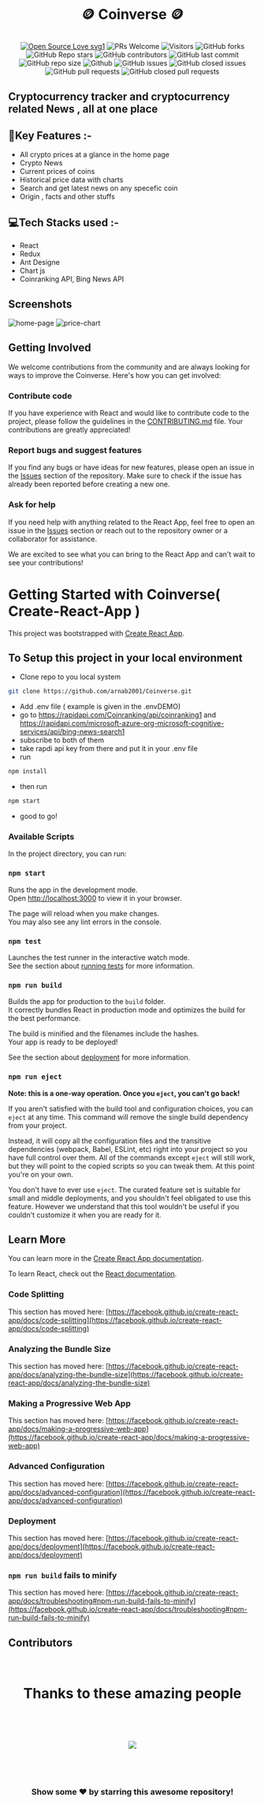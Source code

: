 
# <p align="center"> 🪙 Coinverse 🪙</p>

 <div align="center">
 <p>

[![Open Source Love svg1](https://badges.frapsoft.com/os/v1/open-source.svg?v=103)](https://github.com/ellerbrock/open-source-badges/)
![PRs Welcome](https://img.shields.io/badge/PRs-welcome-brightgreen.svg?style=flat)
![Visitors](https://api.visitorbadge.io/api/visitors?path=arnab2001%2FCoinverse%20&countColor=%23263759&style=flat)
![GitHub forks](https://img.shields.io/github/forks/arnab2001/Coinverse)
![GitHub Repo stars](https://img.shields.io/github/stars/arnab2001/Coinverse)
![GitHub contributors](https://img.shields.io/github/contributors/arnab2001/Coinverse)
![GitHub last commit](https://img.shields.io/github/last-commit/arnab2001/Coinverse)
![GitHub repo size](https://img.shields.io/github/repo-size/arnab2001/Coinverse)
![Github](https://img.shields.io/github/license/arnab2001/Coinverse)
![GitHub issues](https://img.shields.io/github/issues/arnab2001/Coinverse)
![GitHub closed issues](https://img.shields.io/github/issues-closed-raw/arnab2001/Coinverse)
![GitHub pull requests](https://img.shields.io/github/issues-pr/arnab2001/Coinverse)
![GitHub closed pull requests](https://img.shields.io/github/issues-pr-closed/arnab2001/Coinverse)
 </p>
 </div>

## Cryptocurrency tracker and cryptocurrency related News , all at one place

## 📌Key Features :-
- All crypto prices at a glance in the home page
- Crypto News
- Current prices of coins  
- Historical price data with charts  
- Search and get latest news on any specefic coin 
- Origin , facts and other stuffs


## 💻Tech Stacks used :- 
- React
- Redux
- Ant Designe
- Chart js
- Coinranking API, Bing News API

## Screenshots

 ![home-page](https://github.com/Awesomeasma/Coinverse/blob/main/src/images/homepage-screenshot.png) 
 ![price-chart](https://github.com/Awesomeasma/Coinverse/blob/main/src/images/price-chart-screenshot.png)
<!-- ![image](https://user-images.githubusercontent.com/63441472/216687966-b76c340b-3719-4a28-ac4e-6c9cd9e4990e.png) -->


<h2>Getting Involved</h2>
<p>We welcome contributions from the community and are always looking for ways to improve the Coinverse. Here's how you can get involved:</p>
<h3>Contribute code</h3>
<p>If you have experience with React and would like to contribute code to the project, please follow the guidelines in the <a href="https://github.com/ arnab2001/Coinverse/blob/master/CONTRIBUTING.md">CONTRIBUTING.md</a> file. Your contributions are greatly appreciated!</p>
<h3>Report bugs and suggest features</h3>
<p>If you find any bugs or have ideas for new features, please open an issue in the <a href="https://github.com/arnab2001/Coinverse/issues">Issues</a> section of the repository. Make sure to check if the issue has already been reported before creating a new one.</p>
<h3>Ask for help</h3>
<p>If you need help with anything related to the React App, feel free to open an issue in the <a href="https://github.com/arnab2001/Coinverse/issues">Issues</a> section or reach out to the repository owner or a collaborator for assistance.</p>
<p>We are excited to see what you can bring to the React App and can't wait to see your contributions!</p>

# Getting Started with Coinverse( Create-React-App )

This project was bootstrapped with [Create React App](https://github.com/facebook/create-react-app).

## To Setup this project in your local environment
- Clone repo to you local system 
``` bash
git clone https://github.com/arnab2001/Coinverse.git
```
- Add .env file ( example is given in the .envDEMO)
- go to https://rapidapi.com/Coinranking/api/coinranking1 and https://rapidapi.com/microsoft-azure-org-microsoft-cognitive-services/api/bing-news-search1 
- subscribe to both of them 
- take rapdi api key from there and put it in your .env file 
- run  
```bash
npm install
```
- then run  
```bash 
npm start
```
- good to go!

### Available Scripts

In the project directory, you can run:

### `npm start`

Runs the app in the development mode.\
Open [http://localhost:3000](http://localhost:3000) to view it in your browser.

The page will reload when you make changes.\
You may also see any lint errors in the console.

### `npm test`

Launches the test runner in the interactive watch mode.\
See the section about [running tests](https://facebook.github.io/create-react-app/docs/running-tests) for more information.

### `npm run build`

Builds the app for production to the `build` folder.\
It correctly bundles React in production mode and optimizes the build for the best performance.

The build is minified and the filenames include the hashes.\
Your app is ready to be deployed!

See the section about [deployment](https://facebook.github.io/create-react-app/docs/deployment) for more information.

### `npm run eject`

**Note: this is a one-way operation. Once you `eject`, you can't go back!**

If you aren't satisfied with the build tool and configuration choices, you can `eject` at any time. This command will remove the single build dependency from your project.

Instead, it will copy all the configuration files and the transitive dependencies (webpack, Babel, ESLint, etc) right into your project so you have full control over them. All of the commands except `eject` will still work, but they will point to the copied scripts so you can tweak them. At this point you're on your own.

You don't have to ever use `eject`. The curated feature set is suitable for small and middle deployments, and you shouldn't feel obligated to use this feature. However we understand that this tool wouldn't be useful if you couldn't customize it when you are ready for it.

## Learn More

You can learn more in the [Create React App documentation](https://facebook.github.io/create-react-app/docs/getting-started).

To learn React, check out the [React documentation](https://reactjs.org/).

### Code Splitting

This section has moved here: [https://facebook.github.io/create-react-app/docs/code-splitting](https://facebook.github.io/create-react-app/docs/code-splitting)

### Analyzing the Bundle Size

This section has moved here: [https://facebook.github.io/create-react-app/docs/analyzing-the-bundle-size](https://facebook.github.io/create-react-app/docs/analyzing-the-bundle-size)

### Making a Progressive Web App

This section has moved here: [https://facebook.github.io/create-react-app/docs/making-a-progressive-web-app](https://facebook.github.io/create-react-app/docs/making-a-progressive-web-app)

### Advanced Configuration

This section has moved here: [https://facebook.github.io/create-react-app/docs/advanced-configuration](https://facebook.github.io/create-react-app/docs/advanced-configuration)

### Deployment

This section has moved here: [https://facebook.github.io/create-react-app/docs/deployment](https://facebook.github.io/create-react-app/docs/deployment)

### `npm run build` fails to minify

This section has moved here: [https://facebook.github.io/create-react-app/docs/troubleshooting#npm-run-build-fails-to-minify](https://facebook.github.io/create-react-app/docs/troubleshooting#npm-run-build-fails-to-minify)

## Contributors

<br>
<div>
<h1 align="center">
 <b>Thanks to these amazing people
<h1>
<a href="https://github.com/arnab2001/Coinverse/contributors">
  <img src="https://contrib.rocks/image?repo=arnab2001/Coinverse&&max=817" />
</a>
</div>
<br>
<div align="center">
<h3>Show some ❤️ by starring this awesome repository!</h3>
</div>
